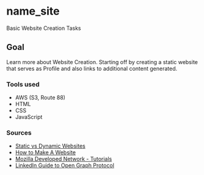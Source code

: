 # name_site

Basic Website Creation Tasks

## Goal

Learn more about Website Creation. Starting off by creating a static website that serves as Profile and also links to additional content generated.

### Tools used

* AWS (S3, Route 88)
* HTML
* CSS
* JavaScript

### Sources

* [Static vs Dynamic Websites](https://www.youtube.com/watch?v=_wFJj94kSTU)
* [How to Make A Website](https://www.w3schools.com/howto/howto_make_a_website.asp)
* [Mozilla Developed Network - Tutorials](https://developer.mozilla.org/en-US/docs/Web/Tutorials)
* [LinkedIn Guide to Open Graph Protocol](https://www.linkedin.com/help/linkedin/answer/46687/making-your-website-shareable-on-linkedin?lang=en)